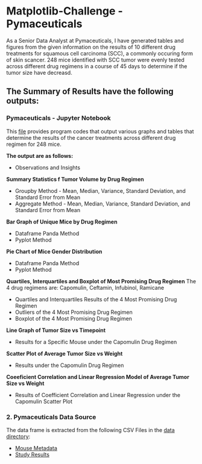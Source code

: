 # Matplotlib-Challenge - Pymaceuticals

As a Senior Data Analyst at Pymaceuticals, I have generated tables and figures from the given information on the results of 10 different drug treatments for squamous cell carcinoma (SCC), a commonly occuring form of skin scancer.  248 mice identified with SCC tumor were evenly tested across different drug regimens in a course of 45 days to determine if the tumor size have decreasd.

## **The Summary of Results have the following outputs:**

### **Pymaceuticals - Jupyter Notebook**

This [file](https://github.com/cecileung1208/Homework/blob/master/Unit%205%20-%20MatplotLib%20Challenge/Pymaceuticals/Pymaceuticals.ipynb) provides program codes that output various graphs and tables that determine the results of the cancer treatments across different drug regimen for 248 mice.  

**The output are as follows:**
*    Observations and Insights

**Summary Statistics f Tumor Volume by Drug Regimen**
*    Groupby Method - Mean, Median, Variance, Standard Deviation, and Standard Error from Mean
*    Aggregate Method - Mean, Median, Variance, Standard Deviation, and Standard Error from Mean

**Bar Graph of Unique Mice by Drug Regimen**
*   Dataframe Panda Method
*   Pyplot Method

**Pie Chart of Mice Gender Distribution**
*    Dataframe Panda Method
*    Pyplot Method

**Quartiles, Interquartiles and Boxplot of Most Promising Drug Regimen**
The 4 drug regimens are: Capomulin, Ceftamin, Infubinol, Ramicane
*    Quartiles and Interquartiles Results of the 4 Most Promising Drug Regimen
*    Outliers of the 4 Most Promising Drug Regimen
*    Boxplot of the 4 Most Promising Drug Regimen

**Line Graph of Tumor Size vs Timepoint**
*    Results for a Specific Mouse under the Capomulin Drug Regimen

**Scatter Plot of Average Tumor Size vs Weight**
*    Results under the  Capomulin Drug Regimen

**Coeeficient Correlation and Linear Regression Model of Average Tumor Size vs Weight** 
*    Results of Coefficient Correlation and Linear Regression under the Capomulin Scatter Plot

### **2.  Pymaceuticals Data Source**

The data frame is extracted from the following CSV Files in the [data directory](https://github.com/cecileung1208/Homework/tree/master/Unit%205%20-%20MatplotLib%20Challenge/Pymaceuticals/data):
*    [Mouse Metadata](https://github.com/cecileung1208/Homework/blob/master/Unit%205%20-%20MatplotLib%20Challenge/Pymaceuticals/data/Mouse_metadata.csv)
*    [Study Results](https://github.com/cecileung1208/Homework/blob/master/Unit%205%20-%20MatplotLib%20Challenge/Pymaceuticals/data/Study_results.csv)
